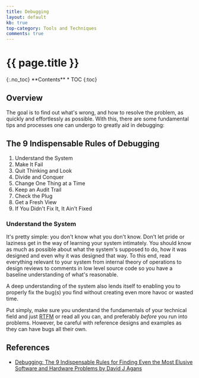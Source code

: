 ```yaml
---
title: Debugging
layout: default
kb: true
top-category: Tools and Techniques
comments: true
---
```


<h1>{{ page.title }}</h1>
{:.no_toc}
**Contents**
* TOC
{:toc}

## Overview

The goal is to find out what's wrong, and how to resolve the problem, as quickly and effortlessly as possible. With this, there are some fundamental tips and processes one can undergo to greatly aid in debugging:

## The 9 Indispensable Rules of Debugging

1. Understand the System
2. Make It Fail
3. Quit Thinking and Look
4. Divide and Conquer
5. Change One Thing at a Time
6. Keep an Audit Trail
7. Check the Plug
8. Get a Fresh View
9. If You Didn't Fix It, It Ain't Fixed

### Understand the System

It's pretty simple: you don't know what you don't know. Don't let pride or laziness get in the way of learning your system intimately. You should know as much as possible about what the system's supposed to do, how it was designed and even why it was designed that way. To this end, read everything relevant to your system from internal theory of operations to design reviews to comments in low level source code so you have a baseline understanding of what's reasonable.

A deep understanding of the system also lends itself to enabling you to properly fix the bug(s) you find without creating even more havoc or wasted time.

Put simply, make sure you understand the fundamentals of your technical field and just [RTFM](https://en.wikipedia.org/wiki/RTFM) or read all you can, and preferably _before_ you run into problems. However, be careful with reference designs and examples as they can have bugs all their own.

## References

* [Debugging: The 9 Indispensable Rules for Finding Even the Most Elusive Software and Hardware Problems by David J Agans](https://www.amazon.com/Debugging-Indispensable-Software-Hardware-Problems/dp/0814474578)

